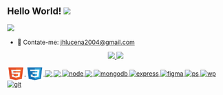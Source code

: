 ## Hello World!  <img src="https://raw.githubusercontent.com/iampavangandhi/iampavangandhi/master/gifs/Hi.gif" width="30px">
<a href='https://www.linkedin.com/in/joão-henrique-m-de-lucena-1a834b207/'><img src='https://img.shields.io/badge/LinkedIn-0077B5?style=for-the-badge&logo=linkedin&logoColor=white' /></a>
- 💬 Contate-me: jhlucena2004@gmail.com

<center>  <div> 
    <a href="https://github.com/jaohenriqu3">
        <img height="180em" src="https://github-readme-stats.vercel.app/api?username=jaohenriqu3&show_icons=true&theme=dracula&include_all_commits=true&count_private=true"/>
        <img height="180em" src="https://github-readme-stats.vercel.app/api/top-langs/?username=jaohenriqu3&layout=compact&langs_count=7&theme=dracula"/>
    </div> </center> 

 <div style="display: inline_block"> <br> 
  <img align="center" alt="joao-HTML" height="30" width="40" src="https://raw.githubusercontent.com/devicons/devicon/master/icons/html5/html5-original.svg">
  <img align="center" alt="joao-CSS" height="30" width="40" src="https://raw.githubusercontent.com/devicons/devicon/master/icons/css3/css3-original.svg">
  <img  align="center" alt"javascript "height= "30"  width= "40" src="https://cdn.jsdelivr.net/gh/devicons/devicon/icons/javascript/javascript-original.svg" />
  <img  align="center" alt"typescript "height= "30"  width= "40" src="https://cdn.jsdelivr.net/gh/devicons/devicon/icons/typescript/typescript-original.svg" />
  <img align="center" height= "30"  width= "40" src="https://cdn.jsdelivr.net/gh/devicons/devicon/icons/nodejs/nodejs-original.svg" alt="node" />
  <img  align="center" alt"react "height= "30"  width= "40" src="https://cdn.jsdelivr.net/gh/devicons/devicon/icons/react/react-original.svg" />
  <img align="center" height= "30"  width= "40" src="https://cdn.jsdelivr.net/gh/devicons/devicon/icons/mongodb/mongodb-original.svg" alt="mongodb" /> 
  <img align="center" height= "30"  width= "40" src="https://cdn.jsdelivr.net/gh/devicons/devicon/icons/express/express-original.svg" alt="express" />
  <img align="center"height= "30"  width= "40" src="https://cdn.jsdelivr.net/gh/devicons/devicon/icons/figma/figma-original.svg" alt="figma">  
  <img align="center" height= "30"  width= "40" src="https://cdn.jsdelivr.net/gh/devicons/devicon/icons/photoshop/photoshop-plain.svg" alt="ps"> 
  <img align="center" height= "30"  width= "40"src="https://cdn.jsdelivr.net/gh/devicons/devicon/icons/wordpress/wordpress-plain.svg" alt="wp"/>
  <img align="center" height= "30"  width= "40" src="https://cdn.jsdelivr.net/gh/devicons/devicon/icons/git/git-original.svg" alt="git" />   
</div>  
    


